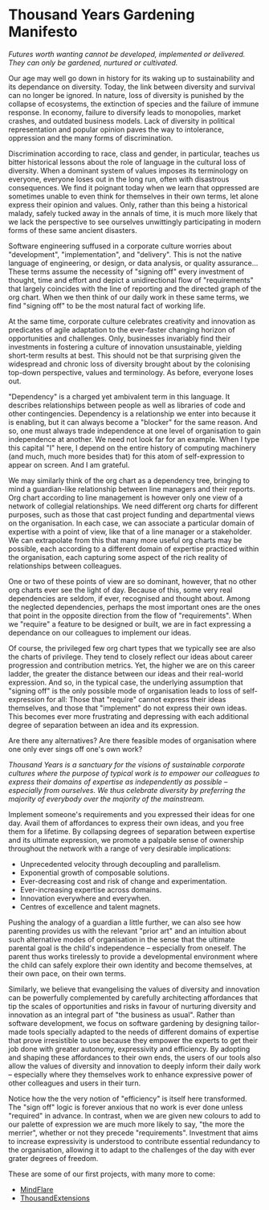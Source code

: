 # Thousand Years Gardening Manifesto

_Futures worth wanting cannot be developed, implemented or delivered. They can only be gardened, nurtured or cultivated._

Our age may well go down in history for its waking up to sustainability and its dependance on diversity. Today, the link between diversity and survival can no longer be ignored. In nature, loss of diversity is punished by the collapse of ecosystems, the extinction of species and the failure of immune response. In economy, failure to diversify leads to monopolies, market crashes, and outdated business models. Lack of diversity in political representation and popular opinion paves the way to intolerance, oppression and the many forms of discrimination.

Discrimination according to race, class and gender, in particular, teaches us bitter historical lessons about the role of language in the cultural loss of diversity. When a dominant system of values imposes its terminology on everyone, everyone loses out in the long run, often with disastrous consequences. We find it poignant today when we learn that oppressed are sometimes unable to even think for themselves in their own terms, let alone express their opinion and values. Only, rather than this being a historical malady, safely tucked away in the annals of time, it is much more likely that we lack the perspective to see ourselves unwittingly participating in modern forms of these same ancient disasters.

Software engineering suffused in a corporate culture worries about "development", "implementation", and "delivery". This is not the native language of engineering, or design, or data analysis, or quality assurance... These terms assume the necessity of "signing off" every investment of thought, time and effort and depict a unidirectional flow of "requirements" that largely coincides with the line of reporting and the directed graph of the org chart. When we then think of our daily work in these same terms, we find "signing off" to be the most natural fact of working life. 

At the same time, corporate culture celebrates creativity and innovation as predicates of agile adaptation to the ever-faster changing horizon of opportunities and challenges. Only, businesses invariably find their investments in fostering a culture of innovation unsustainable, yielding short-term results at best. This should not be that surprising given the widespread and chronic loss of diversity brought about by the colonising top-down perspective, values and terminology. As before, everyone loses out.

"Dependency" is a charged yet ambivalent term in this language. It describes relationships between people as well as libraries of code and other contingencies. Dependency is a relationship we enter into because it is enabling, but it can always become a "blocker" for the same reason. And so, one must always trade independence at one level of organisation to gain independence at another. We need not look far for an example. When I type this capital "I" here, I depend on the entire history of computing machinery (and much, much more besides that) for this atom of self-expression to appear on screen. And I am grateful.

We may similarly think of the org chart as a dependency tree, bringing to mind a guardian-like relationship between line managers and their reports. Org chart according to line management is however only one view of a network of collegial relationships. We need different org charts for different purposes, such as those that cast project funding and departmental views on the organisation. In each case, we can associate a particular domain of expertise with a point of view, like that of a line manager or a stakeholder. We can extrapolate from this that many more useful org charts may be possible, each according to a different domain of expertise practiced within the organisation, each capturing some aspect of the rich reality of relationships between colleagues.

One or two of these points of view are so dominant, however, that no other org charts ever see the light of day. Because of this, some very real dependencies are seldom, if ever, recognised and thought about. Among the neglected dependencies, perhaps the most important ones are the ones that point in the opposite direction from the flow of "requirements". When we "require" a feature to be designed or built, we are in fact expressing a dependance on our colleagues to implement our ideas. 

Of course, the privileged few org chart types that we typically see are also the charts of privilege. They tend to closely reflect our ideas about career progression and contribution metrics. Yet, the higher we are on this career ladder, the greater the distance between our ideas and their real-world expression. And so, in the typical case, the underlying assumption that "signing off" is the only possible mode of organisation leads to loss of self-expression for all: Those that "require" cannot express their ideas themselves, and those that "implement" do not express their own ideas. This becomes ever more frustrating and depressing with each additional degree of separation between an idea and its expression. 

Are there any alternatives? Are there feasible modes of organisation where one only ever sings off one's own work?

_Thousand Years is a sanctuary for the visions of sustainable corporate cultures where the purpose of typical work is to empower our colleagues to express their domains of expertise as independently as possible – especially from ourselves. We thus celebrate diversity by preferring the majority of everybody over the majority of the mainstream._

Implement someone's requirements and you expressed their ideas for one day. Avail them of affordances to express their own ideas, and you free them for a lifetime. By collapsing degrees of separation between expertise and its ultimate expression, we promote a palpable sense of ownership throughout the network with a range of very desirable implications:

- Unprecedented velocity through decoupling and parallelism.
- Exponential growth of composable solutions.
- Ever-decreasing cost and risk of change and experimentation.
- Ever-increasing expertise across domains.
- Innovation everywhere and everywhen.
- Centres of excellence and talent magnets.

Pushing the analogy of a guardian a little further, we can also see how parenting provides us with the relevant "prior art" and an intuition about such alternative modes of organisation in the sense that the ultimate parental goal is the child's independence – especially from oneself. The parent thus works tirelessly to provide a developmental environment where the child can safely explore their own identity and become themselves, at their own pace, on their own terms.

Similarly, we believe that evangelising the values of diversity and innovation can be powerfully complemented by carefully architecting affordances that tip the scales of opportunities and risks in favour of nurturing diversity and innovation as an integral part of "the business as usual".  Rather than software development, we focus on software gardening by designing tailor-made tools specially adapted to the needs of different domains of expertise that prove irresistible to use because they empower the experts to get their job done with greater autonomy, expressivity and efficiency. By adopting and shaping these affordances to their own ends, the users of our tools also allow the values of diversity and innovation to deeply inform their daily work – especially where they themselves work to enhance expressive power of other colleagues and users in their turn.

Notice how the the very notion of "efficiency" is itself here transformed. The "sign off" logic is forever anxious that no work is ever done unless "required" in advance. In contrast, when we are given new colours to add to our palette of expression we are much more likely to say, "the more the merrier", whether or not they precede "requirements". Investment that aims to increase expressivity is understood to contribute essential redundancy to the organisation, allowing it to adapt to the challenges of the day with ever grater degrees of freedom. 

These are some of our first projects, with many more to come:
- [MindFlare](https://screensailor.github.io/MindFlare/)
- [ThousandExtensions](https://github.com/thousandyears/ThousandExtensions)

